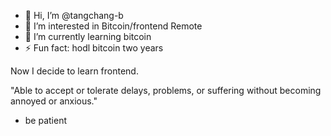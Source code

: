 - 👋 Hi, I’m @tangchang-b
- 👀 I’m interested in Bitcoin/frontend Remote
- 🌱 I’m currently learning bitcoin
- ⚡ Fun fact: hodl bitcoin two years

<!---
tangchang-b/tangchang-b is a ✨ special ✨ repository because its `README.md` (this file) appears on your GitHub profile.
You can click the Preview link to take a look at your changes.
--->
Now I decide to learn frontend.

"Able to accept or tolerate delays, problems, or suffering without becoming annoyed or anxious."

- be patient
